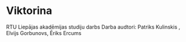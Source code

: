 # Viktorina
RTU Liepājas akadēmijas studiju darbs
Darba audtori: Patriks Kulinskis , Elvijs Gorbunovs, Ēriks Ercums
